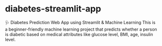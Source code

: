 # diabetes-streamlit-app
 🩺 Diabetes Prediction Web App using Streamlit &amp; Machine Learning This is a beginner-friendly machine learning project that predicts whether a person is diabetic based on medical attributes like glucose level, BMI, age, insulin level.
